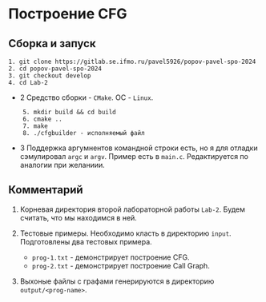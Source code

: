 # Построение CFG
## Сборка и запуск
 
```
1. git clone https://gitlab.se.ifmo.ru/pavel5926/popov-pavel-spo-2024 
2. cd popov-pavel-spo-2024
3. git checkout develop
4. cd Lab-2
```
- 2 Средство сборки - `CMake`. ОС - `Linux`.
```
    5. mkdir build && cd build
    6. cmake ..
    7. make
    8. ./cfgbuilder - исполняемый файл
```
- 3 Поддержка аргумнентов командной строки есть, но я для отладки сэмулировал `argc` и `argv`. Пример есть в `main.c`. Редактируется по аналогии при желаниии. 

## Комментарий
1. Корневая директория второй лабораторной работы `Lab-2`. Будем считать, что мы находимся в ней.

2. Тестовые примеры. Необходимо класть в директорию `input`. Подготовлены два тестовых примера. 
    - `prog-1.txt` - демонстрирует построение CFG.
    - `prog-2.txt` - демонстрирует построение Call Graph.
3. Выхоные файлы с графами генерируются в директорию `output/<prog-name>`.